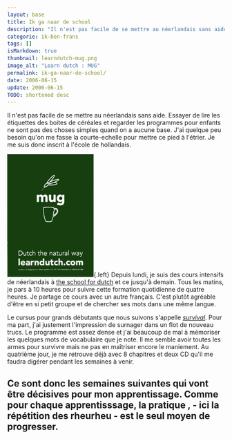 ```yaml
---
layout: base
title: Ik ga naar de school
description: "Il n'est pas facile de se mettre au néerlandais sans aide. Essayer de lire les étiquettes des boites de céréales et regarder les programmes pour enfants ne "
categorie: ik-ben-frans
tags: []
isMarkdown: true
thumbnail: learndutch-mug.png
image_alt: "Learn dutch : MUG"
permalink: ik-ga-naar-de-school/
date: 2006-06-15
update: 2006-06-15
TODO: shortened desc
---
```


Il n'est pas facile de se mettre au néerlandais sans aide. Essayer de lire les étiquettes des boites de céréales et regarder les programmes pour enfants ne sont pas des choses simples quand on a aucune base. J'ai quelque peu besoin qu'on me fasse la courte-echelle pour mettre ce pied à l'étrier. Je me suis donc inscrit à l'école de hollandais.

![Learn dutch : MUG](learndutch-mug.png){.left}
Depuis lundi, je suis des cours intensifs de néerlandais à [the school for dutch](http://www.learndutch.com/) et ce jusqu'à demain. Tous les matins, je pars à 10 heures pour suivre cette formation quotidienne de quatre heures. Je partage ce cours avec un autre français. C'est plutôt agréable d'être en si petit groupe et de chercher ses mots dans une même langue.

Le cursus pour grands débutants que nous suivons s'appelle *[survival](http://www.learndutch.com//specialcourses.cfm)*. Pour ma part, j'ai justement l'impression de surnager dans un flot de nouveau trucs. Le programme est assez dense et j'ai beaucoup de mal à mémoriser les quelques mots de vocabulaire que je note. Il me semble avoir toutes les armes pour survivre mais ne pas en maîtriser encore le maniement. Au quatrième jour, je me retrouve déjà avec 8 chapitres et deux CD qu'il me faudra digérer pendant les semaines à venir.

Ce sont donc les semaines suivantes qui vont être décisives pour mon apprentissage. Comme pour chaque apprentisssage, la pratique , - ici la répétition des rheurheu - est le seul moyen de progresser.
---